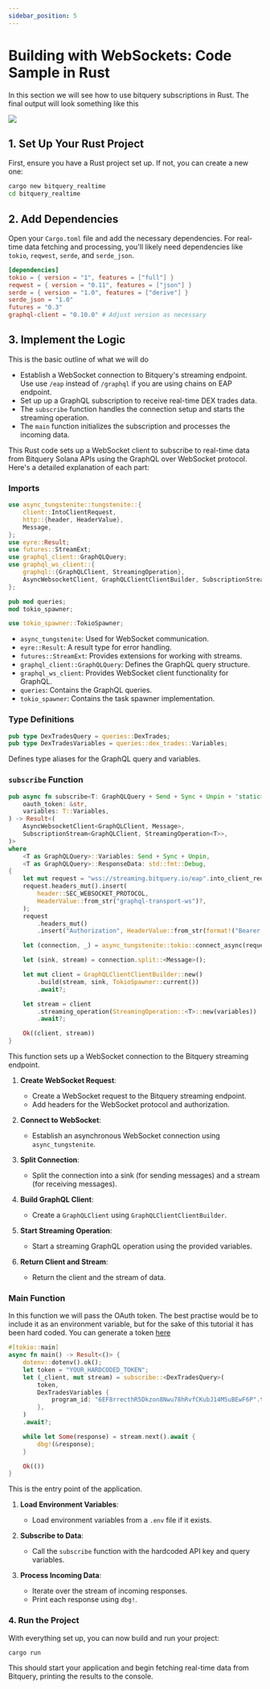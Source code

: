 ```yaml
---
sidebar_position: 5
---
```


# Building with WebSockets: Code Sample in Rust

In this section we will see how to use bitquery subscriptions in Rust. The final output will look something like this

![](/img/ApplicationExamples/rust.png)

## 1. Set Up Your Rust Project
First, ensure you have a Rust project set up. If not, you can create a new one:

```sh
cargo new bitquery_realtime
cd bitquery_realtime
```

## 2. Add Dependencies
Open your `Cargo.toml` file and add the necessary dependencies. For real-time data fetching and processing, you'll likely need dependencies like `tokio`, `reqwest`, `serde`, and `serde_json`.

```toml
[dependencies]
tokio = { version = "1", features = ["full"] }
reqwest = { version = "0.11", features = ["json"] }
serde = { version = "1.0", features = ["derive"] }
serde_json = "1.0"
futures = "0.3"
graphql-client = "0.10.0" # Adjust version as necessary
```

## 3. Implement the Logic

This is the basic outline of what we will do

-   Establish a WebSocket connection to Bitquery's streaming endpoint. Use use `/eap` instead of `/graphql` if you are using chains on EAP endpoint.
-  Set up up a GraphQL subscription to receive real-time DEX trades data.
-   The `subscribe` function handles the connection setup and starts the streaming operation.
-   The `main` function initializes the subscription and processes the incoming data.


This Rust code sets up a WebSocket client to subscribe to real-time data from Bitquery Solana APIs using the GraphQL over WebSocket protocol. Here's a detailed explanation of each part:

### Imports
```rust
use async_tungstenite::tungstenite::{
    client::IntoClientRequest,
    http::{header, HeaderValue},
    Message,
};
use eyre::Result;
use futures::StreamExt;
use graphql_client::GraphQLQuery;
use graphql_ws_client::{
    graphql::{GraphQLClient, StreamingOperation},
    AsyncWebsocketClient, GraphQLClientClientBuilder, SubscriptionStream,
};

pub mod queries;
mod tokio_spawner;

use tokio_spawner::TokioSpawner;
```
- `async_tungstenite`: Used for WebSocket communication.
- `eyre::Result`: A result type for error handling.
- `futures::StreamExt`: Provides extensions for working with streams.
- `graphql_client::GraphQLQuery`: Defines the GraphQL query structure.
- `graphql_ws_client`: Provides WebSocket client functionality for GraphQL.
- `queries`: Contains the GraphQL queries.
- `tokio_spawner`: Contains the task spawner implementation.

### Type Definitions
```rust
pub type DexTradesQuery = queries::DexTrades;
pub type DexTradesVariables = queries::dex_trades::Variables;
```
Defines type aliases for the GraphQL query and variables.

### `subscribe` Function
```rust
pub async fn subscribe<T: GraphQLQuery + Send + Sync + Unpin + 'static>(
    oauth_token: &str,
    variables: T::Variables,
) -> Result<(
    AsyncWebsocketClient<GraphQLClient, Message>,
    SubscriptionStream<GraphQLClient, StreamingOperation<T>>,
)>
where
    <T as GraphQLQuery>::Variables: Send + Sync + Unpin,
    <T as GraphQLQuery>::ResponseData: std::fmt::Debug,
{
    let mut request = "wss://streaming.bitquery.io/eap".into_client_request()?;
    request.headers_mut().insert(
        header::SEC_WEBSOCKET_PROTOCOL,
        HeaderValue::from_str("graphql-transport-ws")?,
    );
    request
        .headers_mut()
        .insert("Authorization", HeaderValue::from_str(format!("Bearer {}", oauth_token).as_str())?);

    let (connection, _) = async_tungstenite::tokio::connect_async(request).await?;

    let (sink, stream) = connection.split::<Message>();

    let mut client = GraphQLClientClientBuilder::new()
        .build(stream, sink, TokioSpawner::current())
        .await?;

    let stream = client
        .streaming_operation(StreamingOperation::<T>::new(variables))
        .await?;

    Ok((client, stream))
}
```
This function sets up a WebSocket connection to the Bitquery streaming endpoint.

1. **Create WebSocket Request**: 
   - Create a WebSocket request to the Bitquery streaming endpoint.
   - Add headers for the WebSocket protocol and authorization.

2. **Connect to WebSocket**:
   - Establish an asynchronous WebSocket connection using `async_tungstenite`.

3. **Split Connection**:
   - Split the connection into a sink (for sending messages) and a stream (for receiving messages).

4. **Build GraphQL Client**:
   - Create a `GraphQLClient` using `GraphQLClientClientBuilder`.

5. **Start Streaming Operation**:
   - Start a streaming GraphQL operation using the provided variables.

6. **Return Client and Stream**:
   - Return the client and the stream of data.

### Main Function

In this function we will pass the OAuth token. The best practise would be to include it as an environment variable, but for the sake of this tutorial it has been hard coded. You can generate a token [here](https://docs.bitquery.io/docs/authorisation/how-to-generate/)

```rust
#[tokio::main]
async fn main() -> Result<()> {
    dotenv::dotenv().ok();
    let token = "YOUR_HARDCODED_TOKEN";
    let (_client, mut stream) = subscribe::<DexTradesQuery>(
        token,
        DexTradesVariables {
            program_id: "6EF8rrecthR5Dkzon8Nwu78hRvfCKubJ14M5uBEwF6P".to_string(),
        },
    )
    .await?;

    while let Some(response) = stream.next().await {
        dbg!(&response);
    }

    Ok(())
}
```
This is the entry point of the application.

1. **Load Environment Variables**:
   - Load environment variables from a `.env` file if it exists.

2. **Subscribe to Data**:
   - Call the `subscribe` function with the hardcoded API key and query variables.

3. **Process Incoming Data**:
   - Iterate over the stream of incoming responses.
   - Print each response using `dbg!`.



### 4. Run the Project
With everything set up, you can now build and run your project:

```sh
cargo run
```

This should start your application and begin fetching real-time data from Bitquery, printing the results to the console. 

